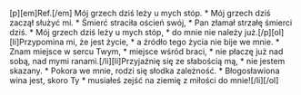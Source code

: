 [p][em]Ref.[/em] Mój grzech dziś leży u mych stóp. * Mój grzech dziś zaczął służyć mi. * Śmierć straciła oścień swój, * Pan złamał strzałę śmierci dziś. * Mój grzech dziś leży u mych stóp, * do mnie nie należy już.[/p][ol][li]Przypomina mi, że jest życie, * a źródło tego życia nie bije we mnie. * Znam miejsce w sercu Twym, * miejsce wśród braci, * nie płaczę już nad sobą, nad mymi ranami.[/li][li]Przyjaźnię się ze słabością mą, * nie jestem skazany. * Pokora we mnie, rodzi się słodka zależność. * Błogosławiona wina jest, skoro Ty * musiałeś zejść na ziemię z miłości do mnie![/li][/ol]